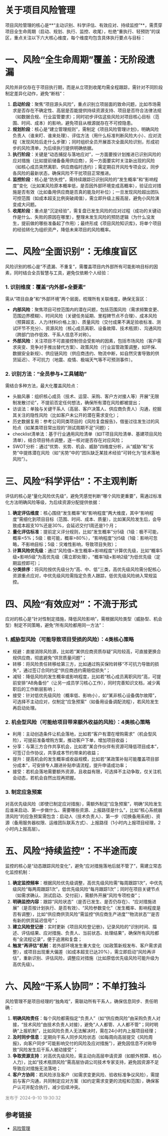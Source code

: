 # 关于项目风险管理

项目风险管理的核心是**“主动识别、科学评估、有效应对、持续监控”**，需贯穿项目全生命周期（启动、规划、执行、监控、收尾），杜绝“重执行、轻预防”的误区，重点关注以下六大核心维度，每个维度均包含具体执行要点与目标：


# 一、风险“全生命周期”覆盖：无阶段遗漏
风险并非仅存在于项目执行期，而是从立项到收尾均需全程跟踪，需针对不同阶段制定差异化动作，避免“断档”：
1. **启动阶段**：聚焦“项目源头风险”，重点识别立项层面的致命问题，比如市场需求是否存在不确定性、高层是否能提供持续资源支持、项目是否符合法律法规（如数据合规、行业监管要求）；同时初步评估这些风险对项目核心目标（范围、时间、成本）的影响，避免项目从根源就存在不可控隐患。
2. **规划阶段**：核心是“建立管理规则”，需制定《项目风险管理计划》，明确风险负责人（谁来盯、谁来处理）、评估方法（用什么标准判断风险大小）、应对流程（发现风险后走什么步骤）；同时组织全员开展首次全面风险识别，形成初步的风险清单，为后续执行提供明确依据。
3. **执行阶段**：关键是“动态捕捉与落地应对”，一方面要按计划推进已识别风险的应对措施（比如提前储备备用供应商），另一方面要实时关注新出现的风险（如核心成员突然离职、供应商临时违约）；需定期召开风险专项会议，同步各风险的最新状态，确保风险不干扰项目正常推进。
4. **监控阶段**：核心是“防失控”，需持续跟踪已识别风险的“发生概率”和“影响程度”变化（比如某风险原本概率低，是否因外部环境变成高概率），验证应对措施是否有效（比如备用供应商是否真的能及时补位）；一旦发现风险超出团队可控范围（如成本超支比例突破阈值），需立即升级上报高层，避免小风险演变成大问题。
5. **收尾阶段**：重点是“沉淀经验”，需复盘已发生风险的应对过程（成功的关键动作是什么、失败的原因在哪里），整理未发生风险的预防逻辑（为什么没发生，提前做的哪些准备起了作用）；最终形成《项目风险知识库》，将单个项目的经验转化为组织资产，降低未来项目的风险概率。


# 二、风险“全面识别”：无维度盲区
风险识别的核心是“不遗漏、不重复”，需覆盖项目内外部所有可能影响目标的因素，同时结合全员智慧与工具，避免仅依赖个人经验：
### 1. 识别维度：覆盖“内外部+全要素”
需从“项目自身”和“外部环境”两个层面，梳理所有关联维度，确保无盲区：
- **内部风险**：聚焦项目可控范围内的潜在问题，包括范围风险（需求频繁变更、范围边界模糊）、时间风险（关键任务延期、里程碑节点不合理）、成本风险（预算超支、人力/材料价格上涨）、质量风险（交付成果不满足验收标准、测试环节不充分）、资源风险（核心成员离职、设备故障、技术瓶颈）、沟通风险（跨部门协作低效、干系人信息不对称）。
- **外部风险**：关注项目不可直接控制但会受影响的因素，包括市场风险（客户需求突变、竞争对手推出替代方案）、政策风险（行业监管政策调整，如环保、数据安全新规）、供应链风险（供应商违约、物流中断，如自然灾害导致的供货延迟）、不可抗力（地震、疫情、极端天气等不可预测事件）。

### 2. 识别方法：“全员参与+工具辅助”
需结合多种方法，最大化覆盖风险点：
- 头脑风暴：组织核心成员（技术、运营、采购、客户方对接人等）开展“无限制发散讨论”，不提前否定任何想法，确保所有潜在风险都被提出；
- 访谈法：单独与关键干系人（高层、客户决策人、供应商负责人）沟通，挖掘其关注的隐性风险（比如客户未公开的潜在需求变化）；
- 历史数据复用：参考公司同类项目的《风险复盘报告》，借鉴过往发生过的风险点（如某类项目常出现的“测试周期不足”问题）；
-  checklist清单法：基于行业通用风险清单（如IT项目风险清单、基建项目风险清单），结合项目特点调整，逐一核对是否存在对应风险；
- SWOT分析：通过“优势、劣势、机会、威胁”四维度分析，从“威胁”和“劣势”中提炼潜在风险（如“劣势”中的“团队缺乏某技术经验”可转化为“技术落地风险”）。


# 三、风险“科学评估”：不主观判断
评估的核心是“量化风险优先级”，避免凭感觉判断“哪个风险更重要”，需通过标准化方法明确风险等级，为后续资源分配提供依据：
1. **确定评估维度**：核心围绕“发生概率”和“影响程度”两大维度，其中“影响程度”需细化到项目目标（范围、时间、成本、质量），比如某风险发生后，会导致成本超支10%还是30%，会延迟交付1周还是1个月；
2. **量化评估标准**：提前定义评分规则，比如“发生概率”分5级（1级：极不可能，概率<5%；5级：极可能，概率>80%），“影响程度”分5级（1级：影响可忽略，不影响目标；5级：灾难性影响，导致项目失败）；
3. **计算风险优先级**：通过“风险值=发生概率×影响程度”计算优先级，比如“概率5级×影响5级”为高优先级（需立即处理），“概率1级×影响2级”为低优先级（定期监控即可）；
4. **分类排序**：将风险按优先级分为“高、中、低”三类，高优先级风险需分配核心资源重点应对，中优先级风险需指定负责人跟踪，低优先级风险纳入常规监控。


# 四、风险“有效应对”：不流于形式
应对的核心是“针对性制定措施，降低风险影响”，需根据风险类型（威胁型、机会型）制定不同策略，避免“所有风险都用同一方法”：
### 1. 威胁型风险（可能导致项目受损的风险）：4类核心策略
- 规避：直接消除风险源，比如若“某供应商资质存疑”风险较高，可直接更换合规供应商，彻底避免“供货质量问题”；
- 转移：将风险责任转移给第三方，比如通过购买保险转移“不可抗力导致的损失”，通过签订合同约定“供应商违约需赔偿损失”；
- 减轻：降低风险的发生概率或影响程度，比如若“核心成员离职风险”高，可提前安排“AB角备份”（让另一成员学习核心工作），同时完善知识文档，减少离职后的工作断层影响；
- 接受：针对低优先级风险（概率低、影响小），如“某非核心设备偶尔故障”，可选择不主动应对，仅制定“应急预案”（如备用设备调配流程），若风险发生再启动处理。

### 2. 机会型风险（可能给项目带来额外收益的风险）：4类核心策略
- 利用：主动创造条件让机会落地，比如若“客户有潜在增购需求”（机会型风险），可提前准备增购方案，推动客户下单，增加项目收益；
- 分享：与第三方合作共享机会，比如若“某合作伙伴有资源可降低项目成本”，可签订合作协议，共享成本节约带来的收益；
- 提升：提高机会的发生概率或收益规模，比如若“某政策补贴可能覆盖项目部分成本”，可安排专人跟进补贴申请流程，提升申请成功率；
- 接受：若机会落地需要额外资源，且收益有限，可选择不主动争取，仅关注机会动态，若机会自然出现再把握。

### 3. 制定应急预案
对高优先级风险（即使已制定应对措施），需额外制定“应急预案”，明确“风险发生后谁来启动、第一步做什么、需要哪些资源、上报路径是什么”，比如“核心系统崩溃风险”的应急预案需包含：启动人（技术负责人）、第一步（切换备用系统）、资源（备用服务器权限、运维团队联系方式）、上报路径（1小时内上报项目经理，2小时内上报高层）。


# 五、风险“持续监控”：不半途而废
监控的核心是“动态跟踪风险变化”，避免“应对措施落地后就不管了”，需建立常态化监控机制：
1. **确定监控频率**：根据风险优先级调整，高优先级风险需“每周跟踪1次”，中优先级风险“每两周跟踪1次”，低优先级风险“每月跟踪1次”；同时在项目关键节点（如需求确认、测试启动、交付前），需额外开展“风险专项检查”；
2. **明确监控内容**：跟踪“风险状态”（是否已发生、是否仍存在）、“应对措施进展”（是否按计划执行、是否有效）、“风险参数变化”（发生概率、影响程度是否有调整），比如“供应商供货风险”需监控“供应商生产进度”“物流状态”“是否有新的供货延迟信号”；
3. **建立风险登记册**：实时更新《项目风险登记册》，记录风险的“识别时间、描述、评估结果、应对措施、负责人、当前状态、处理结果”，确保所有风险都有“全流程记录”，便于追溯和复盘；
4. **触发“再评估”机制**：若外部环境发生重大变化（如政策新规发布、客户需求调整），或项目出现重大偏差（如成本超支已达20%），需立即启动“风险再评估”，重新识别、评估风险，调整应对措施（比如原低优先级风险可能升级为高优先级）。


# 六、风险“干系人协同”：不单打独斗
风险管理不是项目经理的“独角戏”，需联动所有干系人，确保信息同步、责任明确：
1. **明确风险责任**：每个风险都需指定“负责人”（如“供应商风险”由采购负责人对接，“技术风险”由技术负责人对接），避免“人人都管、人人都不管”；同时明确“上报机制”，比如风险负责人无法解决时，需在24小时内上报项目经理；
2. **及时同步信息**：定期向干系人同步风险状态（如每周向高层提交《风险周报》，向客户同步“可能影响交付的风险及应对措施”），避免因信息不对称导致“风险发生后干系人被动接受”；
3. **争取资源支持**：对高优先级风险，需主动向高层申请资源（如额外预算、核心人力），比如“技术瓶颈风险”需高层协调公司技术专家支持，避免因资源不足导致应对措施无法落地；
4. **客户方协同**：若风险涉及客户（如需求变更风险、验收标准争议风险），需提前与客户沟通，共同制定应对方案（如约定需求变更的流程和范围），确保客户认可并配合执行，减少后续冲突。


<span style="color: gray;">发布于 2024-9-10 19:30:32</span>


## 参考链接

- [风险管理](https://blog.csdn.net/leftfist/article/details/127034026)